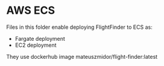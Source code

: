 # AWS ECS

Files in this folder enable deploying FlightFinder to ECS as:
- Fargate deployment
- EC2 deployment

They use dockerhub image mateuszmidor/flight-finder:latest